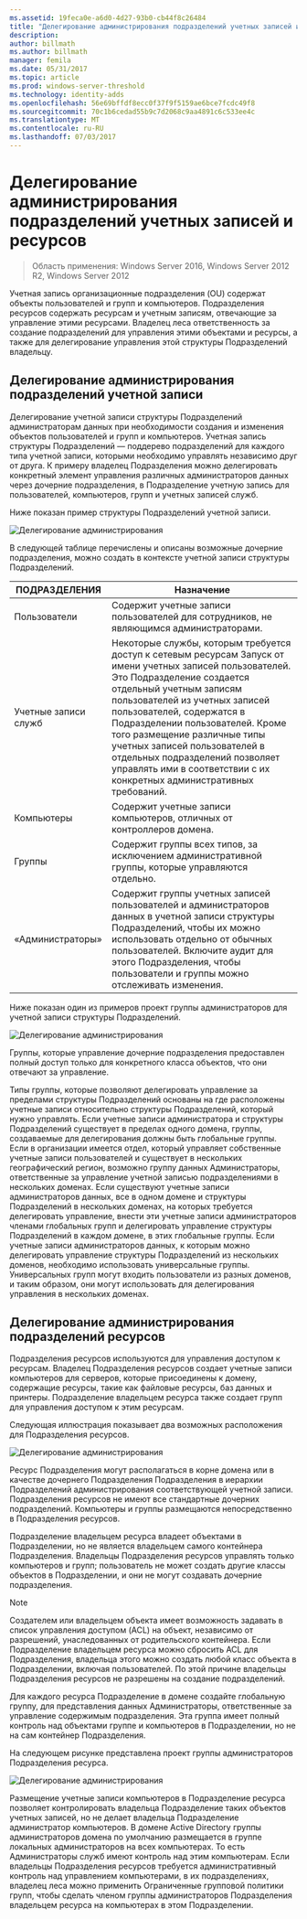 ```yaml
---
ms.assetid: 19feca0e-a6d0-4d27-93b0-cb44f8c26484
title: "Делегирование администрирования подразделений учетных записей и ресурсов"
description: 
author: billmath
ms.author: billmath
manager: femila
ms.date: 05/31/2017
ms.topic: article
ms.prod: windows-server-threshold
ms.technology: identity-adds
ms.openlocfilehash: 56e69bffdf8ecc0f37f9f5159ae6bce7fcdc49f8
ms.sourcegitcommit: 70c1b6cedad55b9c7d2068c9aa4891c6c533ee4c
ms.translationtype: MT
ms.contentlocale: ru-RU
ms.lasthandoff: 07/03/2017
---
```

# <a name="delegating-administration-of-account-ous-and-resource-ous"></a>Делегирование администрирования подразделений учетных записей и ресурсов

>Область применения: Windows Server 2016, Windows Server 2012 R2, Windows Server 2012

Учетная запись организационные подразделения (OU) содержат объекты пользователей и групп и компьютеров. Подразделения ресурсов содержать ресурсам и учетным записям, отвечающие за управление этими ресурсами. Владелец леса ответственность за создание подразделений для управления этими объектами и ресурсы, а также для делегирование управления этой структуры Подразделений владельцу.  
  
## <a name="delegating-administration-of-account-ous"></a>Делегирование администрирования подразделений учетной записи  
Делегирование учетной записи структуры Подразделений администраторам данных при необходимости создания и изменения объектов пользователей и групп и компьютеров. Учетная запись структуры Подразделений — поддерево подразделений для каждого типа учетной записи, которыми необходимо управлять независимо друг от друга. К примеру владелец Подразделения можно делегировать конкретный элемент управления различных администраторов данных через дочерние подразделения, в Подразделение учетную запись для пользователей, компьютеров, групп и учетных записей служб.  
  
Ниже показан пример структуры Подразделений учетной записи.  
  
![Делегирование администрирования](media/Delegating-Administration-of-Account-OUs-and-Resource-OUs/66d38fbe-e8eb-42d7-abab-9526243bf6d9.gif)  
  
В следующей таблице перечислены и описаны возможные дочерние подразделения, можно создать в контексте учетной записи структуры Подразделений.  
  
|ПОДРАЗДЕЛЕНИЯ|Назначение|  
|------|-----------|  
|Пользователи|Содержит учетные записи пользователей для сотрудников, не являющимся администраторами.|  
|Учетные записи служб|Некоторые службы, которым требуется доступ к сетевым ресурсам Запуск от имени учетных записей пользователей. Это Подразделение создается отдельный учетным записям пользователей из учетных записей пользователей, содержатся в Подразделении пользователей. Кроме того размещение различные типы учетных записей пользователей в отдельных подразделений позволяет управлять ими в соответствии с их конкретных административных требований.|  
|Компьютеры|Содержит учетные записи компьютеров, отличных от контроллеров домена.|  
|Группы|Содержит группы всех типов, за исключением административной группы, которые управляются отдельно.|  
|«Администраторы»|Содержит группы учетных записей пользователей и администраторов данных в учетной записи структуры Подразделений, чтобы их можно использовать отдельно от обычных пользователей. Включите аудит для этого Подразделения, чтобы пользователи и группы можно отслеживать изменения.|  
  
Ниже показан один из примеров проект группы администраторов для учетной записи структуры Подразделений.  
  
![Делегирование администрирования](media/Delegating-Administration-of-Account-OUs-and-Resource-OUs/be2cd2d2-6956-429c-a53a-369e6fe40b2b.gif)  
  
Группы, которые управление дочерние подразделения предоставлен полный доступ только для конкретного класса объектов, что они отвечают за управление.  
  
Типы группы, которые позволяют делегировать управление за пределами структуры Подразделений основаны на где расположены учетные записи относительно структуры Подразделений, который нужно управлять. Если учетные записи администратора и структуры Подразделений существует в пределах одного домена, группы, создаваемые для делегирования должны быть глобальные группы. Если в организации имеется отдел, который управляет собственные учетные записи пользователей и существует в нескольких географический регион, возможно группу данных Администраторы, ответственные за управление учетной записью подразделениями в нескольких доменах. Если существуют учетные записи администраторов данных, все в одном домене и структуры Подразделений в нескольких доменах, на которых требуется делегировать управление, внести эти учетные записи администраторов членами глобальных групп и делегировать управление структуры Подразделений в каждом домене, в этих глобальные группы. Если учетные записи администраторов данных, к которым можно делегировать управление структуры Подразделений из нескольких доменов, необходимо использовать универсальные группы. Универсальных групп могут входить пользователи из разных доменов, и таким образом, они могут использовать для делегирования управления в нескольких доменах.  
  
## <a name="delegating-administration-of-resource-ous"></a>Делегирование администрирования подразделений ресурсов  
Подразделения ресурсов используются для управления доступом к ресурсам. Владелец Подразделения ресурсов создает учетные записи компьютеров для серверов, которые присоединены к домену, содержащие ресурсы, такие как файловые ресурсы, баз данных и принтеры. Подразделение владельцем ресурса также создает групп для управления доступом к этим ресурсам.  
  
Следующая иллюстрация показывает два возможных расположения для Подразделения ресурсов.  
  
![Делегирование администрирования](media/Delegating-Administration-of-Account-OUs-and-Resource-OUs/6667a5ce-34d6-48a9-9974-b823ba70e2af.gif)  
  
Ресурс Подразделения могут располагаться в корне домена или в качестве дочернего Подразделения Подразделения в иерархии Подразделений администрирования соответствующей учетной записи. Подразделения ресурсов не имеют все стандартные дочерних подразделений. Компьютеры и группы размещаются непосредственно в Подразделения ресурсов.  
  
Подразделение владельцем ресурса владеет объектами в Подразделении, но не является владельцем самого контейнера Подразделения. Владельцы Подразделения ресурсов управлять только компьютеров и групп; пользователь не может создать другие классы объектов в Подразделении, и они не могут создавать дочерние подразделения.  
  
> [!NOTE]  
> Создателем или владельцем объекта имеет возможность задавать в список управления доступом (ACL) на объект, независимо от разрешений, унаследованных от родительского контейнера. Если Подразделение владельцем ресурса можно сбросить ACL для Подразделения, владельца этого можно создать любой класс объекта в Подразделении, включая пользователей. По этой причине владельцы Подразделения ресурсов не разрешены на создание подразделений.  
  
Для каждого ресурса Подразделение в домене создайте глобальную группу, для представления данных Администраторы, ответственные за управление содержимым подразделения. Эта группа имеет полный контроль над объектами группе и компьютеров в Подразделении, но не на сам контейнер Подразделения.  
  
На следующем рисунке представлена проект группы администраторов Подразделения ресурса.  
  
![Делегирование администрирования](media/Delegating-Administration-of-Account-OUs-and-Resource-OUs/8a3f7714-a3bf-43f7-b999-6070543248b0.gif)  
  
Размещение учетные записи компьютеров в Подразделение ресурса позволяет контролировать владельца Подразделение таких объектов учетных записей, но не делает владельца Подразделение администратор компьютеров. В домене Active Directory группы администраторов домена по умолчанию размещается в группе локальных администраторов на всех компьютерах. То есть Администраторы служб имеют контроль над этим компьютерам. Если владельцы Подразделения ресурсов требуется административный контроль над управлением компьютерами, в их подразделениях, владелец леса можно применить Ограниченные групповой политики групп, чтобы сделать членом группы администраторов Подразделения владельцем ресурса на компьютерах в этом Подразделении.  
  



